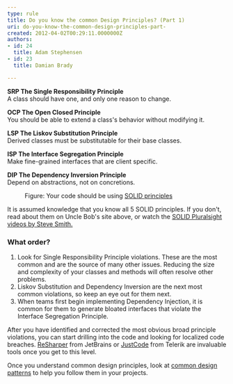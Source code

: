 ```yaml
---
type: rule
title: Do you know the common Design Principles? (Part 1)
uri: do-you-know-the-common-design-principles-part-
created: 2012-04-02T00:29:11.0000000Z
authors:
- id: 24
  title: Adam Stephensen
- id: 23
  title: Damian Brady

---
```




<span class='intro'> <div class="greyBox"><p>
      <b>SRP&#160;The Single Responsibility Principle</b><br>A class should have one, and only one&#160;reason&#160;to change.</p><p><b>OCP	The Open&#160;Closed&#160;Principle&#160;<br></b>You should be able to extend a class's&#160;behavior&#160;without modifying it.</p><p><b>LSP The Liskov&#160;Substitution&#160;Principle&#160;<br></b>Derived classes must be substitutable for their base classes.</p><p><b>ISP The Interface&#160;Seg​regation&#160;Principle&#160;<br></b>Make fine-grained interfaces that are client specific.</p><p><b>DIP	The Dependency Inversion Principle&#160;<br></b>Depend on abstractions, not on concretions.<br></p></div><dd class="ssw15-rteElement-FigureGood"> Figure&#58; Your code should be using 
   <a href="https&#58;//en.wikipedia.org/wiki/SOLID_%28object-oriented_design%29">SOLID principles​​</a>​<br></dd> </span>

<p>It is assumed knowledge that you know all 5 SOLID principles. If you don't, read about them on Uncle Bob's site above, or watch the <a href="http&#58;//www.pluralsight-training.net/microsoft/courses/TableOfContents?courseName=principles-oo-design&amp;highlight=">SOLID Pluralsight videos by Steve Smith.</a></p>
<h3 class="ssw15-rteElement-H3">What order?</h3>
<ol>
<li>Look for Single Responsibility&#160;Principle violations. These are the most common and are the source of many other issues. Reducing the size and complexity of your classes and methods will often resolve other problems.</li>
<li>Liskov Substitution and Dependency Inversion are the next most common violations, so keep an eye out for them next.</li>
<li>When teams first begin implementing Dependency Injection, it is common for them to generate bloated interfaces that violate the Interface Segregation Principle.<br></li>
</ol>
<p>After you have identified and corrected the most obvious broad principle violations, you can start drilling into the code&#160;and looking for&#160;localized code breaches. <a href="http&#58;//www.jetbrains.com/resharper/">ReSharper</a> from JetBrains o​r&#160;<a href="http&#58;//www.telerik.com/products/justcode.aspx">JustCode</a> from Telerik&#160;are invaluable tools once you get to this level.</p>
<p>Once you understand common design principles, look at <a href="/Pages/DoYouKnowCommonDesignPatterns.aspx">common design patterns</a> to help you follow them in your projects.</p>


